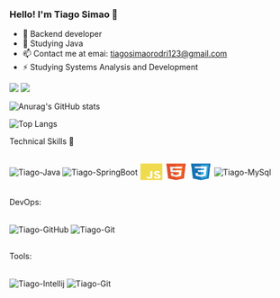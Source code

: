 ### Hello! I'm Tiago Simao 👋
- 🔭 Backend developer
- 🌱 Studying Java
- 📫 Contact me at emai: tiagosimaorodri123@gmail.com
- ⚡ Studying Systems Analysis and Development

<div> 
 
  <a href = "mailtoto:tiagosimaorodri123@gmail.com"><img src="https://img.shields.io/badge/-Gmail-%23333?style=for-the-badge&logo=gmail&logoColor=red" target="_blank"></a>
  <a href="https://www.linkedin.com/in/tiago-simao-685015193/" target="_blank"><img src="https://img.shields.io/badge/-LinkedIn-%230077B5?style=for-the-badge&logo=linkedin&logoColor=white" target="_blank"></a> 
  
</div>



![Anurag's GitHub stats](https://github-readme-stats.vercel.app/api?username=TiagoSimaodev&show_icons=true&theme=radical)

![Top Langs](https://github-readme-stats.vercel.app/api/top-langs/?username=TiagoSimaodev&hide_progress=true)

 Technical Skills 🚀


<div style="display: inline_block"><br>
  <img align="center" alt="Tiago-Java" height="30" width="40" src="https://cdn.jsdelivr.net/gh/devicons/devicon/icons/java/java-original.svg"">
  <img align="center" alt="Tiago-SpringBoot" height="30" width="40" src="https://cdn.jsdelivr.net/gh/devicons/devicon/icons/spring/spring-original.svg"">
  <img align="center" alt="Tiago-Js" height="30" width="40" src="https://raw.githubusercontent.com/devicons/devicon/master/icons/javascript/javascript-plain.svg">
  <img align="center" alt="Tiago-HTML" height="30" width="40" src="https://raw.githubusercontent.com/devicons/devicon/master/icons/html5/html5-original.svg">
  <img align="center" alt="Tiago-CSS" height="30" width="40" src="https://raw.githubusercontent.com/devicons/devicon/master/icons/css3/css3-original.svg">
  <img align="center" alt="Tiago-MySql" height="30" width="40" src="https://cdn.jsdelivr.net/gh/devicons/devicon/icons/mysql/mysql-plain-wordmark.svg">
</div>


##



DevOps:

<div style="display: inline_block"><br>
    <img align="center" alt="Tiago-GitHub" height="30" width="40" src="https://cdn.jsdelivr.net/gh/devicons/devicon/icons/github/github-original.svg"">
    <img align="center" alt="Tiago-Git" height="30" width="40" src="https://cdn.jsdelivr.net/gh/devicons/devicon/icons/git/git-original.svg"">

</div>

##

Tools:

<div style="display: inline_block"><br>
    <img align="center" alt="Tiago-Intellij" height="30" width="40" src="https://cdn.jsdelivr.net/gh/devicons/devicon/icons/intellij/intellij-original.svg"">
    <img align="center" alt="Tiago-Git" height="30" width="40" src="https://cdn.jsdelivr.net/gh/devicons/devicon/icons/git/git-original.svg"">

</div>

